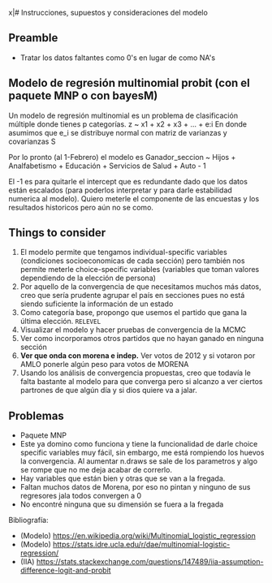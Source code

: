x|# Instrucciones, supuestos y consideraciones del modelo

## Preamble
- Tratar los datos faltantes como 0's en lugar de como NA's

## Modelo de regresión multinomial probit (con el paquete MNP o con bayesM)
Un modelo de regresión multinomial es un problema de clasificación múltiple donde tienes p categorías. 
z ~ x1 + x2 + x3 + ... + e:i 
En donde asumimos que e_i se distribuye normal con matriz de varianzas y covarianzas S

Por lo pronto (al 1-Febrero) el modelo es
Ganador_seccion ~  Hijos  + Analfabetismo + 
                Educación + Servicios de Salud + Auto - 1

El -1 es para quitarle el intercept que es redundante dado que los datos están escalados (para poderlos interpretar y para darle estabilidad numerica al modelo).
Quiero meterle el componente de las encuestas y los resultados historicos pero aún no se como.

## Things to consider
1. El modelo permite que tengamos individual-specific variables (condiciones socioeconomicas de cada sección) pero también nos permite meterle choice-specific variables (variables que toman valores dependiendo de la elección de persona)
2. Por aquello de la convergencia de que necesitamos muchos más datos, creo que sería prudente agrupar el país en secciones pues no está siendo suficiente la información de un estado
3. Como categoría base, propongo que usemos el partido que gana la última elección. `RELEVEL`
4. Visualizar el modelo y hacer pruebas de convergencia de la MCMC
5. Ver como incorporamos otros partidos que no hayan ganado en ninguna sección
6. **Ver que onda con morena e indep.**
	Ver votos de 2012 y si votaron por AMLO ponerle algún peso para votos de MORENA
7. Usando los análisis de convergencia propuestas, creo que todavía le falta bastante al modelo para que converga pero si alcanzo a ver ciertos partrones de que algún día y si dios quiere va a jalar.

## Problemas
- Paquete MNP 
- Este ya domino como funciona y tiene la funcionalidad de darle choice specific variables muy fácil, sin embargo, me está rompiendo los huevos la convergencia.
Al aumentar n.draws se sale de los parametros y algo se rompe que no me deja acabar de correrlo.
- Hay variables que están bien y otras que se van a la fregada.
- Faltan muchos datos de Morena, por eso no pintan y ninguno de sus regresores jala todos convergen a 0
- No encontré ninguna que su dimensión se fuera a la fregada

Bibliografía:
- (Modelo) https://en.wikipedia.org/wiki/Multinomial_logistic_regression
- (Modelo) https://stats.idre.ucla.edu/r/dae/multinomial-logistic-regression/
- (IIA) https://stats.stackexchange.com/questions/147489/iia-assumption-difference-logit-and-probit
